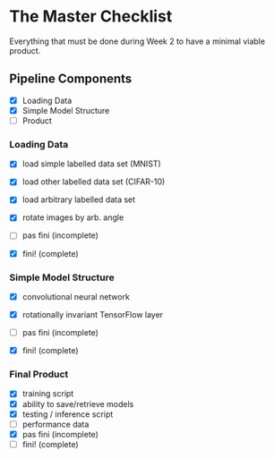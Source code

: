 # The Master Checklist
Everything that must be done during Week 2 to have a minimal viable product.

## Pipeline Components
- [x] Loading Data
- [x] Simple Model Structure
- [ ] Product

### Loading Data
- [x] load simple labelled data set (MNIST)
- [x] load other labelled data set (CIFAR-10)
- [x] load arbitrary labelled data set
- [x] rotate images by arb. angle
- [ ] pas fini (incomplete) 
- [x] fini! (complete)


### Simple Model Structure
- [x] convolutional neural network
- [x] rotationally invariant TensorFlow layer
- [ ] pas fini (incomplete) 
- [x] fini! (complete)


### Final Product
- [x] training script
- [x] ability to save/retrieve models
- [x] testing / inference script
- [ ] performance data
- [x] pas fini (incomplete) 
- [ ] fini! (complete)
